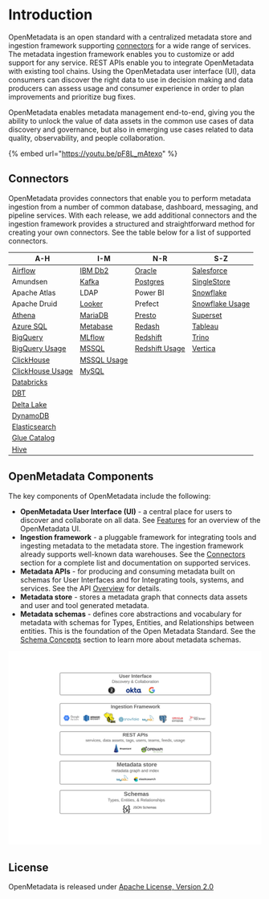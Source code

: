 # Introduction

OpenMetadata is an open standard with a centralized metadata store and ingestion framework supporting [connectors](integrations/connectors/) for a wide range of services. The metadata ingestion framework enables you to customize or add support for any service. REST APIs enable you to integrate OpenMetadata with existing tool chains. Using the OpenMetadata user interface (UI), data consumers can discover the right data to use in decision making and data producers can assess usage and consumer experience in order to plan improvements and prioritize bug fixes.

OpenMetadata enables metadata management end-to-end, giving you the ability to unlock the value of data assets in the common use cases of data discovery and governance, but also in emerging use cases related to data quality, observability, and people collaboration.

{% embed url="https://youtu.be/pF8L_mAtexo" %}

## Connectors

OpenMetadata provides connectors that enable you to perform metadata ingestion from a number of common database, dashboard, messaging, and pipeline services. With each release, we add additional connectors and the ingestion framework provides a structured and straightforward method for creating your own connectors. See the table below for a list of supported connectors.

| A-H                                                                        | I-M                                                         | N-R                                                                  | S-Z                                                   |
| -------------------------------------------------------------------------- | ----------------------------------------------------------- | -------------------------------------------------------------------- | ----------------------------------------------------- |
| [Airflow](integrations/airflow/airflow.md)                                 | [IBM Db2](integrations/connectors/ibm-db2.md)               | [Oracle](integrations/connectors/mysql-1/)                           | [Salesforce](integrations/connectors/salesforce.md)   |
| Amundsen                                                                   | [Kafka](integrations/connectors/kafka.md)                   | [Postgres](broken-reference)                                         | [SingleStore](integrations/connectors/singlestore.md) |
| Apache Atlas                                                               | LDAP                                                        | Power BI                                                             | [Snowflake](integrations/connectors/snowflake/)       |
| Apache Druid                                                               | [Looker](integrations/connectors/looker.md)                 | Prefect                                                              | [Snowflake Usage](broken-reference)                   |
| [Athena](integrations/connectors/athena/)                                  | [MariaDB](integrations/connectors/mariadb.md)               | [Presto](integrations/connectors/presto.md)                          | [Superset](integrations/connectors/superset.md)       |
| [Azure SQL](integrations/connectors/azure-sql.md)                          | [Metabase](integrations/connectors/metabase.md)             | [Redash](integrations/connectors/redash.md)                          | [Tableau](integrations/connectors/tableau.md)         |
| [BigQuery](integrations/connectors/bigquery/)                              | [MLflow](integrations/connectors/mlflow/)                   | [Redshift](integrations/connectors/redshift/)                        | [Trino](integrations/connectors/trino/)               |
| [BigQuery Usage](broken-reference)                                         | [MSSQL](integrations/connectors/mssql/)                     | [Redshift Usage](integrations/connectors/redshift/redshift-usage.md) | [Vertica](integrations/connectors/vertica.md)         |
| [ClickHouse](integrations/connectors/clickhouse/)                          | [MSSQL Usage](integrations/connectors/mssql/mssql-usage.md) |                                                                      |                                                       |
| [ClickHouse Usage](integrations/connectors/clickhouse/clickhouse-usage.md) | [MySQL](broken-reference)                                   |                                                                      |                                                       |
| [Databricks](integrations/connectors/databricks.md)                        |                                                             |                                                                      |                                                       |
| [DBT](integrations/connectors/dbt.md)                                      |                                                             |                                                                      |                                                       |
| [Delta Lake](integrations/connectors/delta-lake.md)                        |                                                             |                                                                      |                                                       |
| [DynamoDB](integrations/connectors/dynamodb.md)                            |                                                             |                                                                      |                                                       |
| [Elasticsearch](integrations/connectors/elastic-search.md)                 |                                                             |                                                                      |                                                       |
| [Glue Catalog](integrations/connectors/glue-catalog/)                      |                                                             |                                                                      |                                                       |
| [Hive](integrations/connectors/hive/)                                      |                                                             |                                                                      |                                                       |

## OpenMetadata Components

The key components of OpenMetadata include the following:

* **OpenMetadata User Interface (UI)** - a central place for users to discover and collaborate on all data. See [Features](overview/features.md) for an overview of the OpenMetadata UI.
* **Ingestion framework** - a pluggable framework for integrating tools and ingesting metadata to the metadata store. The ingestion framework already supports well-known data warehouses. See the [Connectors](./#connectors) section for a complete list and documentation on supported services.
* **Metadata APIs** - for producing and consuming metadata built on schemas for User Interfaces and for Integrating tools, systems, and services. See the API [Overview](openmetadata-apis/apis/overview.md) for details.
* **Metadata store** - stores a metadata graph that connects data assets and user and tool generated metadata.
* **Metadata schemas** - defines core abstractions and vocabulary for metadata with schemas for Types, Entities, and Relationships between entities. This is the foundation of the Open Metadata Standard. See the [Schema Concepts](openmetadata-apis/schemas/overview.md) section to learn more about metadata schemas.

![](<../.gitbook/assets/openmetadata-overview (1).png>)

## License

OpenMetadata is released under [Apache License, Version 2.0](http://www.apache.org/licenses/LICENSE-2.0)
